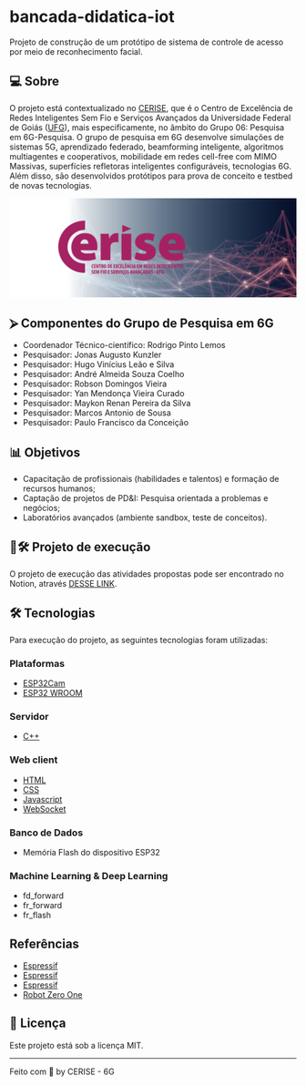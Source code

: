 # bancada-didatica-iot

Projeto de construção de um protótipo de sistema de controle de acesso por meio de reconhecimento facial.

## 💻 Sobre

O projeto está contextualizado no [CERISE](https://cerise.ufg.br/), que é o Centro de Excelência de Redes Inteligentes Sem Fio e Serviços Avançados da Universidade Federal de Goiás ([UFG](https://ufg.br/)), mais especificamente, no âmbito do Grupo 06: Pesquisa em 6G-Pesquisa. O grupo de pesquisa em 6G desenvolve simulações de sistemas 5G, aprendizado federado, beamforming inteligente, algoritmos multiagentes e cooperativos, mobilidade em redes cell-free com MIMO Massivas, superfícies refletoras inteligentes configuráveis, tecnologias 6G. Além disso, são desenvolvidos protótipos para prova de conceito e testbed de novas tecnologias.

![Banner CERISE](assets/images/banner-principal.png)

## ⮚ Componentes do Grupo de Pesquisa em 6G

- Coordenador Técnico-científico: Rodrigo Pinto Lemos
- Pesquisador: Jonas Augusto Kunzler
- Pesquisador: Hugo Vinícius Leão e Silva
- Pesquisador: André Almeida Souza Coelho
- Pesquisador: Robson Domingos Vieira
- Pesquisador: Yan Mendonça Vieira Curado
- Pesquisador: Maykon Renan Pereira da Silva
- Pesquisador: Marcos Antonio de Sousa
- Pesquisador: Paulo Francisco da Conceição

## 📊 Objetivos

- Capacitação de profissionais (habilidades e talentos) e formação de recursos humanos;
- Captação de projetos de PD&I: Pesquisa orientada a problemas e negócios;
- Laboratórios avançados (ambiente sandbox, teste de conceitos).

## 📂🛠️ Projeto de execução

O projeto de execução das atividades propostas pode ser encontrado no Notion, através [DESSE LINK](https://towering-grapple-65f.notion.site/0c99ef43ab1648ae8515c95d3b8a225d?v=aa8e263375bf4e009206c06df1a14b6b&pvs=4).

## 🛠 Tecnologias

Para execução do projeto, as seguintes tecnologias foram utilizadas:

### Plataformas

- [ESP32Cam](https://github.com/espressif/esp32-camera)
- [ESP32 WROOM](https://github.com/espressif/arduino-esp32)

### Servidor

- [C++](https://isocpp.org/)

### Web client

- [HTML](https://www.w3schools.com/html)
- [CSS](https://www.w3schools.com/css)
- [Javascript](https://developer.mozilla.org/pt-BR/docs/Web/JavaScript)
- [WebSocket](https://developer.mozilla.org/en-US/docs/Web/API/WebSockets_API)

### Banco de Dados

- Memória Flash do dispositivo ESP32

### Machine Learning & Deep Learning

- fd_forward
- fr_forward
- fr_flash

## Referências

- [Espressif](https://www.espressif.com/)
- [Espressif](https://www.espressif.com/en/news/ESP32_CAM)
- [Espressif](https://github.com/espressif/esp32-camera)
- [Robot Zero One](https://robotzero.one/)

## 📝 Licença

Este projeto está sob a licença MIT.

___

Feito com 💜 by CERISE - 6G
